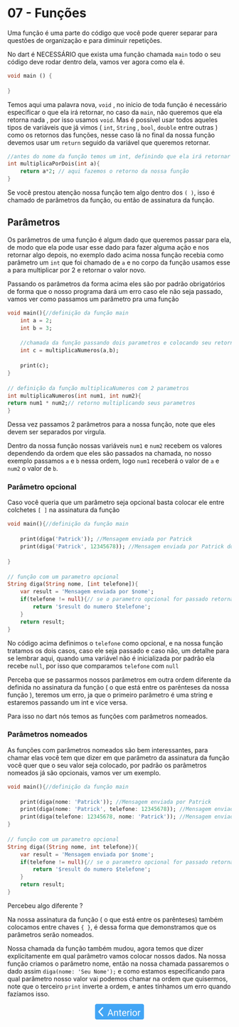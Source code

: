 # 07 - Funções

Uma função é uma parte do código que você pode querer separar para questões de organização e para diminuir repetições.

No dart é NECESSÁRIO que exista uma função chamada `main` todo o seu código deve rodar dentro dela, vamos ver agora como ela é.

```dart
void main () {
	
}
```

Temos aqui uma palavra nova, `void` , no inicio de toda função é necessário especificar o que ela irá retornar, no caso da `main`, não queremos que ela retorna nada , por isso usamos `void`. Mas é possível usar todos aqueles tipos de variáveis que já vimos ( `int`, `String` , `bool`, `double` entre outras ) como os retornos das funções, nesse caso lá no final da nossa função devemos usar um `return` seguido da variável que queremos retornar.

```dart
//antes do nome da função temos um int, definindo que ela irá retornar um numero inteiro
int multiplicaPorDois(int a){
	return a*2; // aqui fazemos o retorno da nossa função
}
```

Se você prestou atenção nossa função tem algo dentro dos `( )`, isso é chamado de parâmetros da função, ou então de assinatura da função.

## Parâmetros

Os parâmetros de uma função é algum dado que queremos passar para ela, de modo que ela pode usar esse dado para fazer alguma ação e nos retornar algo depois, no exemplo dado acima nossa função recebia como parâmetro um `int` que foi chamado de `a` e no corpo da função usamos esse a para multiplicar por 2 e retornar o valor novo.

Passando os parâmetros da forma acima eles são por padrão obrigatórios de forma que o nosso programa dará um erro caso ele não seja passado, vamos ver como passamos um parâmetro pra uma função

```dart
void main(){//definição da função main
	int a = 2;
	int b = 3;

	//chamada da função passando dois parametros e colocando seu retorno em uma variavel
	int c = multiplicaNumeros(a,b);
	
	print(c);
}

// definição da função multiplicaNumeros com 2 parametros
int multiplicaNumeros(int num1, int num2){ 
return num1 * num2;// retorno multiplicando seus parametros
}
```

Dessa vez passamos 2 parâmetros para a nossa função, note que eles devem ser separados por virgula.

Dentro da nossa função nossas variáveis `num1` e `num2` recebem os valores dependendo da ordem que eles são passados na chamada, no nosso exemplo passamos `a` e `b` nessa ordem, logo `num1` receberá o valor de `a` e `num2` o valor de `b`.

### Parâmetro opcional

Caso você queria que um parâmetro seja opcional basta colocar ele entre colchetes `[ ]` na assinatura da função

```dart
void main(){//definição da função main
	
	print(diga('Patrick')); //Mensagem enviada por Patrick	
	print(diga('Patrick', 12345678)); //Mensagem enviada por Patrick do numero 12345678

}

// função com um parametro opcional
String diga(String nome, [int telefone]){ 
	var result = 'Mensagem enviada por $nome';
	if(telefone != null){// se o parametro opcional for passado retorna uma msg usando ele
		return '$result do numero $telefone';
	}
	return result;
}
```

No código acima definimos o `telefone` como opcional, e na nossa função tratamos os dois casos, caso ele seja passado e caso não, um detalhe para se lembrar aqui, quando uma variável não é inicializada por padrão ela recebe `null`, por isso que comparamos `telefone` com `null`

Perceba que se passarmos nossos parâmetros em outra ordem diferente da definida no assinatura da função ( o que está entre os parênteses da nossa função ), teremos um erro, ja que o primeiro parâmetro é uma string e estaremos passando um int e vice versa.

Para isso no dart nós temos as funções com parâmetros nomeados.

### Parâmetros nomeados

As funções com parâmetros nomeados são bem interessantes, para chamar elas você tem que dizer em que parâmetro da assinatura da função você quer que o seu valor seja colocado, por padrão os parâmetros nomeados já são opcionais, vamos ver um exemplo.

```dart
void main(){//definição da função main
	
	print(diga(nome: 'Patrick')); //Mensagem enviada por Patrick	
	print(diga(nome: 'Patrick', telefone: 12345678)); //Mensagem enviada por Patrick do numero 12345678
	print(diga(telefone: 12345678, nome: 'Patrick')); //Mensagem enviada por Patrick do numero 12345678
}

// função com um parametro opcional
String diga({String nome, int telefone}){ 
	var result = 'Mensagem enviada por $nome';
	if(telefone != null){// se o parametro opcional for passado retorna uma msg usando ele
		return '$result do numero $telefone';
	}
	return result;
}
```

Percebeu algo diferente ? 

Na nossa assinatura da função ( o que está entre os parênteses) também colocamos entre chaves `{ }`, é dessa forma que demonstramos que os parâmetros serão nomeados.

Nossa chamada da função também mudou, agora temos que dizer explicitamente em qual parâmetro vamos colocar nossos dados. Na nossa função criamos o parâmetro nome, então na nossa chamada passaremos o dado assim `diga(nome: 'Seu Nome');` e como estamos especificando para qual parâmetro nosso valor vai podemos chamar na ordem que quisermos, note que o terceiro `print`  inverte a ordem, e antes tínhamos um erro quando fazíamos isso.

<p align="center">
  <a href="06-EstruturasDeRepeticao.md">
    <img src="/4noobsAssets/anterior.svg" height=35>
  </a>
</p>